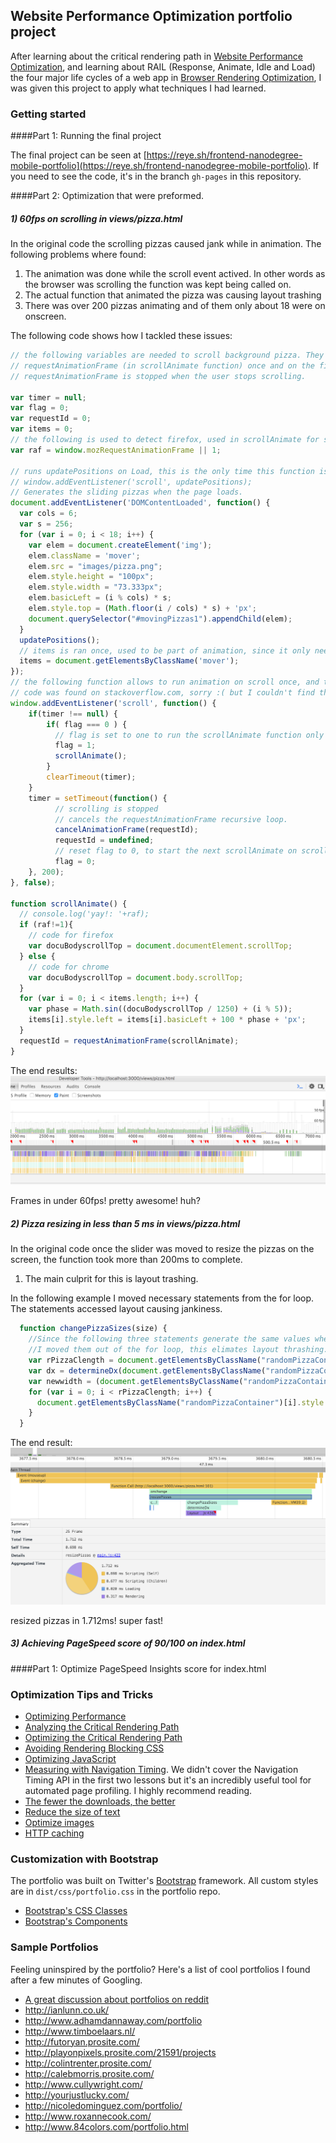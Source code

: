 ## Website Performance Optimization portfolio project

After learning about the critical rendering path in [Website Performance Optimization](https://www.udacity.com/course/ud884), and learning about RAIL (Response, Animate, Idle and Load) the four major life cycles of a web app in [Browser Rendering Optimization](https://www.udacity.com/course/ud860), I was given this project to apply what techniques I had learned.

### Getting started

####Part 1: Running the final project

The final project can be seen at [https://reye.sh/frontend-nanodegree-mobile-portfolio](https://reye.sh/frontend-nanodegree-mobile-portfolio). If you need to see the code, it's in the branch `gh-pages` in this repository.

####Part 2: Optimization that were preformed.

##### 1) 60fps on scrolling in views/pizza.html

In the original code the scrolling pizzas caused jank while in animation. The following problems where found:

1. The animation was done while the scroll event actived. In other words as the browser was scrolling the function was kept being called on.
1. The actual function that animated the pizza was causing layout trashing
1. There was over 200 pizzas animating and of them only about 18 were on onscreen.

The following code shows how I tackled these issues:

```javascript
// the following variables are needed to scroll background pizza. They are animated using
// requestAnimationFrame (in scrollAnimate function) once and on the first scroll, and
// requestAnimationFrame is stopped when the user stops scrolling.

var timer = null;
var flag = 0;
var requestId = 0;
var items = 0;
// the following is used to detect firefox, used in scrollAnimate for scrollTop property.
var raf = window.mozRequestAnimationFrame || 1;

// runs updatePositions on Load, this is the only time this function is ever called to set the pizzas in place.
// window.addEventListener('scroll', updatePositions);
// Generates the sliding pizzas when the page loads.
document.addEventListener('DOMContentLoaded', function() {
  var cols = 6;
  var s = 256;
  for (var i = 0; i < 18; i++) {
    var elem = document.createElement('img');
    elem.className = 'mover';
    elem.src = "images/pizza.png";
    elem.style.height = "100px";
    elem.style.width = "73.333px";
    elem.basicLeft = (i % cols) * s;
    elem.style.top = (Math.floor(i / cols) * s) + 'px';
    document.querySelector("#movingPizzas1").appendChild(elem);
  }
  updatePositions();
  // items is ran once, used to be part of animation, since it only need to run once i decided to put it here.
  items = document.getElementsByClassName('mover');
});
// the following function allows to run animation on scroll once, and then stop when user stops scrolling.
// code was found on stackoverflow.com, sorry :( but I couldn't find the exact link, but there are many examples.
window.addEventListener('scroll', function() {
    if(timer !== null) {
        if( flag === 0 ) {
          // flag is set to one to run the scrollAnimate function only once.
          flag = 1;
          scrollAnimate();
        }
        clearTimeout(timer);
    }
    timer = setTimeout(function() {
          // scrolling is stopped
          // cancels the requestAnimationFrame recursive loop.
          cancelAnimationFrame(requestId);
          requestId = undefined;
          // reset flag to 0, to start the next scrollAnimate on scroll.
          flag = 0;
    }, 200);
}, false);

function scrollAnimate() {
  // console.log('yay!: '+raf);
  if (raf!=1){
    // code for firefox
    var docuBodyscrollTop = document.documentElement.scrollTop;
  } else {
    // code for chrome
    var docuBodyscrollTop = document.body.scrollTop;
  }
  for (var i = 0; i < items.length; i++) {
    var phase = Math.sin((docuBodyscrollTop / 1250) + (i % 5));
    items[i].style.left = items[i].basicLeft + 100 * phase + 'px';
  }
  requestId = requestAnimationFrame(scrollAnimate);
}
```
The end results:
![timeline trace](/README-IMG/screenshot-60fps.png)

Frames in under 60fps! pretty awesome! huh?

##### 2) Pizza resizing in less than 5 ms in views/pizza.html

In the original code once the slider was moved to resize the pizzas on the screen, the function took more than 200ms to complete.

1. The main culprit for this is layout trashing.

In the following example I moved necessary statements from the for loop. The statements accessed layout causing jankiness.

```javascript
  function changePizzaSizes(size) {
    //Since the following three statements generate the same values when the function is ran
    //I moved them out of the for loop, this elimates layout thrashing.
    var rPizzaClength = document.getElementsByClassName("randomPizzaContainer").length;
    var dx = determineDx(document.getElementsByClassName("randomPizzaContainer")[0], size);
    var newwidth = (document.getElementsByClassName("randomPizzaContainer")[0].offsetWidth + dx) + 'px';
    for (var i = 0; i < rPizzaClength; i++) {
      document.getElementsByClassName("randomPizzaContainer")[i].style.width = newwidth;
    }
  }
```
The end result:
![timeline trace](/README-IMG/screenshot-pizzaresize-5ms.png)

resized pizzas in 1.712ms! super fast!

##### 3) Achieving PageSpeed score of 90/100 on index.html









####Part 1: Optimize PageSpeed Insights score for index.html


### Optimization Tips and Tricks
* [Optimizing Performance](https://developers.google.com/web/fundamentals/performance/ "web performance")
* [Analyzing the Critical Rendering Path](https://developers.google.com/web/fundamentals/performance/critical-rendering-path/analyzing-crp.html "analyzing crp")
* [Optimizing the Critical Rendering Path](https://developers.google.com/web/fundamentals/performance/critical-rendering-path/optimizing-critical-rendering-path.html "optimize the crp!")
* [Avoiding Rendering Blocking CSS](https://developers.google.com/web/fundamentals/performance/critical-rendering-path/render-blocking-css.html "render blocking css")
* [Optimizing JavaScript](https://developers.google.com/web/fundamentals/performance/critical-rendering-path/adding-interactivity-with-javascript.html "javascript")
* [Measuring with Navigation Timing](https://developers.google.com/web/fundamentals/performance/critical-rendering-path/measure-crp.html "nav timing api"). We didn't cover the Navigation Timing API in the first two lessons but it's an incredibly useful tool for automated page profiling. I highly recommend reading.
* <a href="https://developers.google.com/web/fundamentals/performance/optimizing-content-efficiency/eliminate-downloads.html">The fewer the downloads, the better</a>
* <a href="https://developers.google.com/web/fundamentals/performance/optimizing-content-efficiency/optimize-encoding-and-transfer.html">Reduce the size of text</a>
* <a href="https://developers.google.com/web/fundamentals/performance/optimizing-content-efficiency/image-optimization.html">Optimize images</a>
* <a href="https://developers.google.com/web/fundamentals/performance/optimizing-content-efficiency/http-caching.html">HTTP caching</a>

### Customization with Bootstrap
The portfolio was built on Twitter's <a href="http://getbootstrap.com/">Bootstrap</a> framework. All custom styles are in `dist/css/portfolio.css` in the portfolio repo.

* <a href="http://getbootstrap.com/css/">Bootstrap's CSS Classes</a>
* <a href="http://getbootstrap.com/components/">Bootstrap's Components</a>

### Sample Portfolios

Feeling uninspired by the portfolio? Here's a list of cool portfolios I found after a few minutes of Googling.

* <a href="http://www.reddit.com/r/webdev/comments/280qkr/would_anybody_like_to_post_their_portfolio_site/">A great discussion about portfolios on reddit</a>
* <a href="http://ianlunn.co.uk/">http://ianlunn.co.uk/</a>
* <a href="http://www.adhamdannaway.com/portfolio">http://www.adhamdannaway.com/portfolio</a>
* <a href="http://www.timboelaars.nl/">http://www.timboelaars.nl/</a>
* <a href="http://futoryan.prosite.com/">http://futoryan.prosite.com/</a>
* <a href="http://playonpixels.prosite.com/21591/projects">http://playonpixels.prosite.com/21591/projects</a>
* <a href="http://colintrenter.prosite.com/">http://colintrenter.prosite.com/</a>
* <a href="http://calebmorris.prosite.com/">http://calebmorris.prosite.com/</a>
* <a href="http://www.cullywright.com/">http://www.cullywright.com/</a>
* <a href="http://yourjustlucky.com/">http://yourjustlucky.com/</a>
* <a href="http://nicoledominguez.com/portfolio/">http://nicoledominguez.com/portfolio/</a>
* <a href="http://www.roxannecook.com/">http://www.roxannecook.com/</a>
* <a href="http://www.84colors.com/portfolio.html">http://www.84colors.com/portfolio.html</a>
